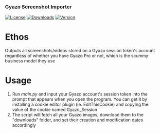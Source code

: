 ### Gyazo Screenshot Importer
[![License](https://img.shields.io/github/license/5vx/gyazo-exporter)](https://github.com/5vx/gyazo-exporter/LICENSE)
[![Downloads](https://img.shields.io/github/downloads/5vx/gyazo-exporter/latest/total?color=981bfe)](https://github.com/5vx/gyazo-exporter/releases)
[![Version](https://img.shields.io/github/v/release/5vx/gyazo-exporter?color=7a39fb)](https://github.com/5vx/gyazo-exporter/releases/latest)

# **Ethos**
Outputs all screenshots/videos stored on a Gyazo session token's account regardless of whether you have Gyazo Pro or not, which is the scummy business model they use
# **Usage**
1. Run *main.py* and input your Gyazo account's session token into the prompt that appears when you open the program. You can get it by installing a cookie editor plugin (ie. EditThisCookie) and copying the value of the cookie named Gyazo_Session
2. The script will fetch all your Gyazo images, download them to the "downloads" folder, and set their creation and modification dates accordingly
